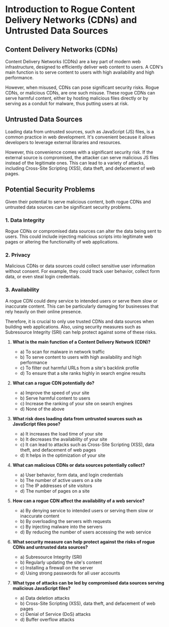 # Introduction to Rogue Content Delivery Networks (CDNs) and Untrusted Data Sources

## Content Delivery Networks (CDNs)

Content Delivery Networks (CDNs) are a key part of modern web infrastructure, designed to efficiently deliver web content to users. A CDN's main function is to serve content to users with high availability and high performance.

However, when misused, CDNs can pose significant security risks. Rogue CDNs, or malicious CDNs, are one such misuse. These rogue CDNs can serve harmful content, either by hosting malicious files directly or by serving as a conduit for malware, thus putting users at risk.

## Untrusted Data Sources

Loading data from untrusted sources, such as JavaScript (JS) files, is a common practice in web development. It's convenient because it allows developers to leverage external libraries and resources.

However, this convenience comes with a significant security risk. If the external source is compromised, the attacker can serve malicious JS files instead of the legitimate ones. This can lead to a variety of attacks, including Cross-Site Scripting (XSS), data theft, and defacement of web pages.

## Potential Security Problems

Given their potential to serve malicious content, both rogue CDNs and untrusted data sources can be significant security problems.

### 1. Data Integrity

Rogue CDNs or compromised data sources can alter the data being sent to users. This could include injecting malicious scripts into legitimate web pages or altering the functionality of web applications.

### 2. Privacy

Malicious CDNs or data sources could collect sensitive user information without consent. For example, they could track user behavior, collect form data, or even steal login credentials.

### 3. Availability

A rogue CDN could deny service to intended users or serve them slow or inaccurate content. This can be particularly damaging for businesses that rely heavily on their online presence.

Therefore, it is crucial to only use trusted CDNs and data sources when building web applications. Also, using security measures such as Subresource Integrity (SRI) can help protect against some of these risks.

1. **What is the main function of a Content Delivery Network (CDN)?**
   - a) To scan for malware in network traffic
   - b) To serve content to users with high availability and high performance
   - c) To filter out harmful URLs from a site's backlink profile
   - d) To ensure that a site ranks highly in search engine results

2. **What can a rogue CDN potentially do?**
   - a) Improve the speed of your site
   - b) Serve harmful content to users
   - c) Increase the ranking of your site on search engines
   - d) None of the above

3. **What risk does loading data from untrusted sources such as JavaScript files pose?**
   - a) It increases the load time of your site
   - b) It decreases the availability of your site
   - c) It can lead to attacks such as Cross-Site Scripting (XSS), data theft, and defacement of web pages
   - d) It helps in the optimization of your site

4. **What can malicious CDNs or data sources potentially collect?**
   - a) User behavior, form data, and login credentials
   - b) The number of active users on a site
   - c) The IP addresses of site visitors
   - d) The number of pages on a site

5. **How can a rogue CDN affect the availability of a web service?**
   - a) By denying service to intended users or serving them slow or inaccurate content
   - b) By overloading the servers with requests
   - c) By injecting malware into the servers
   - d) By reducing the number of users accessing the web service

6. **What security measure can help protect against the risks of rogue CDNs and untrusted data sources?**
   - a) Subresource Integrity (SRI)
   - b) Regularly updating the site's content
   - c) Installing a firewall on the server
   - d) Using strong passwords for all user accounts

7. **What type of attacks can be led by compromised data sources serving malicious JavaScript files?**
   - a) Data deletion attacks
   - b) Cross-Site Scripting (XSS), data theft, and defacement of web pages
   - c) Denial of Service (DoS) attacks
   - d) Buffer overflow attacks
